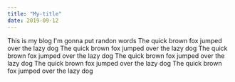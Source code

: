 ```yaml
---
title: "My-title"
date: 2019-09-12
---
```

This is my blog I'm gonna put randon words
The quick brown fox jumped over the lazy dog The quick brown fox jumped over the lazy dog The quick brown fox jumped over the lazy dog
The quick brown fox jumped over the lazy dog The quick brown fox jumped over the lazy dog The quick brown fox jumped over the lazy dog
